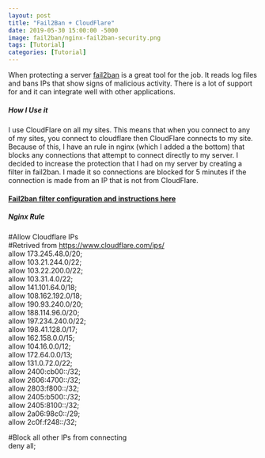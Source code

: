 ```yaml
---
layout: post
title: "Fail2Ban + CloudFlare"
date: 2019-05-30 15:00:00 -5000
image: fail2ban/nginx-fail2ban-security.png
tags: [Tutorial]
categories: [Tutorial]
---
```

When protecting a server [fail2ban](https://www.fail2ban.org/wiki/index.php/Main_Page) is a great tool for the job. It reads log files and bans IPs that show signs of malicious activity. There is a lot of support for and it can integrate well with other applications.

##### How I Use it

I use CloudFlare on all my sites. This means that when you connect to any of my sites, you connect to cloudflare then CloudFlare connects to my site. Because of this, I have an rule in nginx (which I added a the bottom) that blocks any connections that attempt to connect directly to my server. I decided to increase the protection that I had on my server by creating a filter in fail2ban. I made it so connections are blocked for 5 minutes if the connection is made from an IP that is not from CloudFlare.  

#### [Fail2ban filter configuration and instructions here](https://github.com/Cyb3r-Jak3/Scripts/tree/master/Linux/fail2ban)

##### Nginx Rule  

#Allow Cloudflare IPs  
#Retrived from https://www.cloudflare.com/ips/  
allow 173.245.48.0/20;  
allow 103.21.244.0/22;  
allow 103.22.200.0/22;  
allow 103.31.4.0/22;  
allow 141.101.64.0/18;  
allow 108.162.192.0/18;  
allow 190.93.240.0/20;  
allow 188.114.96.0/20;  
allow 197.234.240.0/22;  
allow 198.41.128.0/17;  
allow 162.158.0.0/15;  
allow 104.16.0.0/12;  
allow 172.64.0.0/13;  
allow 131.0.72.0/22;  
allow 2400:cb00::/32;  
allow 2606:4700::/32;  
allow 2803:f800::/32;  
allow 2405:b500::/32;  
allow 2405:8100::/32;  
allow 2a06:98c0::/29;  
allow 2c0f:f248::/32;  
  
#Block all other IPs from connecting  
deny all;  
